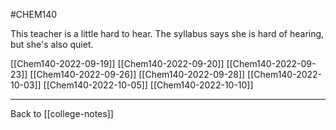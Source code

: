 #CHEM140

This teacher is a little hard to hear.  The syllabus says she is hard of hearing, but she's also quiet.

[[Chem140-2022-09-19]]
[[Chem140-2022-09-20]]
[[Chem140-2022-09-23]]
[[Chem140-2022-09-26]]
[[Chem140-2022-09-28]]
[[Chem140-2022-10-03]]
[[Chem140-2022-10-05]]
[[Chem140-2022-10-10]]

---
Back to [[college-notes]]